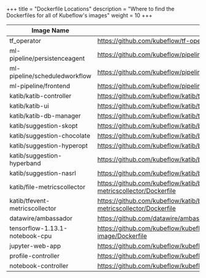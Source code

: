 +++
title = "Dockerfile Locations"
description = "Where to find the Dockerfiles for all of Kubeflow's images"
weight = 10
+++

| Image Name        | Dockerfile Location |
| ------------- |---------------|
| tf_operator      | <https://github.com/kubeflow/tf-operator/tree/master/build/images/tf_operator> |
| ml-pipeline/persistenceagent      | <https://github.com/kubeflow/pipelines/tree/master/backend> |
| ml-pipeline/scheduledworkflow | <https://github.com/kubeflow/pipelines/tree/master/backend> |
| ml-pipeline/frontend | <https://github.com/kubeflow/pipelines/blob/master/frontend/Dockerfile> |
| katib/katib-controller    | <https://github.com/kubeflow/katib/tree/master/cmd/katib-controller/v1alpha3/Dockerfile> |
| katib/katib-ui    | <https://github.com/kubeflow/katib/tree/master/cmd/ui/v1alpha3/Dockerfile> |
| katib/katib-db-manager |     <https://github.com/kubeflow/katib/tree/master/cmd/db-manager/v1alpha3/Dockerfile> |
| katib/suggestion-skopt | <https://github.com/kubeflow/katib/blob/master/cmd/suggestion/skopt/v1alpha3/Dockerfile> |
| katib/suggestion-chocolate |    <https://github.com/kubeflow/katib/blob/master/cmd/suggestion/chocolate/v1alpha3/Dockerfile> |
| katib/suggestion-hyperopt |    <https://github.com/kubeflow/katib/blob/master/cmd/suggestion/hyperopt/v1alpha3/Dockerfile> |
| katib/suggestion-hyperband |     <https://github.com/kubeflow/katib/blob/master/cmd/suggestion/hyperband/v1alpha3/Dockerfile> |
| katib/suggestion-nasrl |    <https://github.com/kubeflow/katib/blob/master/cmd/suggestion/nasrl/v1alpha3/Dockerfile> |
| katib/file-metricscollector |    <https://github.com/kubeflow/katib/blob/master/cmd/metricscollector/v1alpha3/file-metricscollector/Dockerfile> |
| katib/tfevent-metricscollector |    <https://github.com/kubeflow/katib/blob/master/cmd/metricscollector/v1alpha3/tfevent-metricscollector/Dockerfile> |
| datawire/ambassador    | <https://github.com/datawire/ambassador/blob/master/builder/Dockerfile> |
| tensorflow-1.13.1-notebook-cpu |    <https://github.com/kubeflow/kubeflow/blob/master/components/tensorflow-notebook-image/Dockerfile> |
|jupyter-web-app |    <https://github.com/kubeflow/kubeflow/blob/master/components/jupyter-web-app/Dockerfile> |
| profile-controller    | <https://github.com/kubeflow/kubeflow/tree/master/components/profile-controller> |
| notebook-controller |    <https://github.com/kubeflow/kubeflow/tree/master/components/notebook-controller> |
